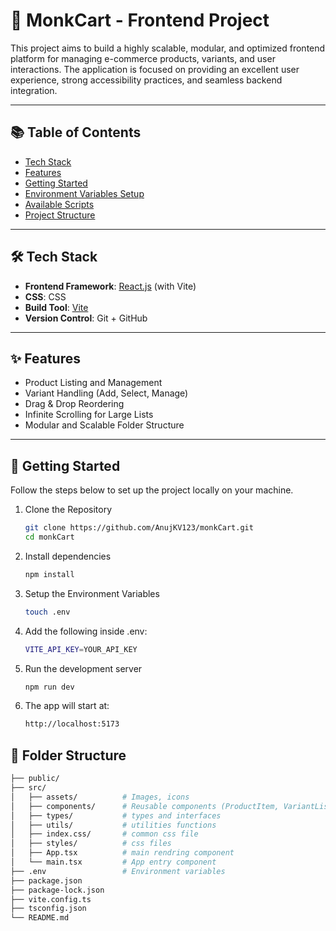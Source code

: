 
# 🛒 MonkCart - Frontend Project


This project aims to build a highly scalable, modular, and optimized frontend platform for managing e-commerce products, variants, and user interactions. The application is focused on providing an excellent user experience, strong accessibility practices, and seamless backend integration.

---

## 📚 Table of Contents

- [Tech Stack](#tech-stack)
- [Features](#features)
- [Getting Started](#getting-started)
- [Environment Variables Setup](#environment-variables-setup)
- [Available Scripts](#available-scripts)
- [Project Structure](#project-structure)

---

## 🛠️ Tech Stack

- **Frontend Framework**: [React.js](https://reactjs.org/) (with Vite)
- **CSS**: CSS
- **Build Tool**: [Vite](https://vitejs.dev/)
- **Version Control**: Git + GitHub

---

## ✨ Features

- Product Listing and Management
- Variant Handling (Add, Select, Manage)
- Drag & Drop Reordering
- Infinite Scrolling for Large Lists
- Modular and Scalable Folder Structure

---

## 🚀 Getting Started

Follow the steps below to set up the project locally on your machine.

1. Clone the Repository

    ```bash
    git clone https://github.com/AnujKV123/monkCart.git
    cd monkCart

2. Install dependencies

    ```bash
    npm install

3. Setup the Environment Variables

    ```bash
    touch .env

4. Add the following inside .env:

    ```bash
    VITE_API_KEY=YOUR_API_KEY

5. Run the development server

    ```bash
    npm run dev

6. The app will start at:

    ```bash
    http://localhost:5173

## 📂 Folder Structure

```bash
├── public/
├── src/
│   ├── assets/          # Images, icons
│   ├── components/      # Reusable components (ProductItem, VariantList, etc.)
│   ├── types/           # types and interfaces
│   ├── utils/           # utilities functions
│   ├── index.css/       # common css file
│   ├── styles/          # css files
│   ├── App.tsx          # main rendring component
│   └── main.tsx         # App entry component
├── .env                 # Environment variables
├── package.json
├── package-lock.json
├── vite.config.ts
├── tsconfig.json
└── README.md





